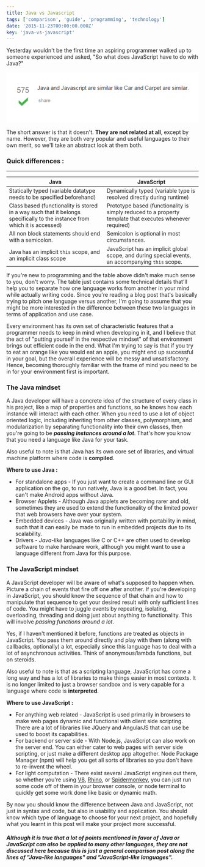 ```yaml
---
title: Java vs Javascript
tags: ['comparison', 'guide', 'programming', 'technology']
date: '2015-11-23T00:00:00.000Z'
key: 'java-vs-javascript'
---
```


Yesterday wouldn't be the first time an aspiring programmer walked up to someone experienced and asked, "So what does JavaScript have to do with Java?"

[![](./similar.png)](https://stackoverflow.com/questions/245062/whats-the-difference-between-javascript-and-java)

The short answer is that it doesn't. **They are not related at all**, except by name.
However, they are both very popular and useful languages to their own merit, so we'll take an abstract look at them both.

### Quick differences :

---

| Java                                                                                                                       | JavaScript                                                                                               |
| -------------------------------------------------------------------------------------------------------------------------- | -------------------------------------------------------------------------------------------------------- |
| Statically typed (variable datatype needs to be specified beforehand)                                                      | Dynamically typed (variable type is resolved directly during runtime)                                    |
| Class based (functionality is stored in a way such that it belongs specifically to the instance from which it is accessed) | Prototype based (functionality is simply reduced to a property template that executes whenever required) |
| All non block statements should end with a semicolon.                                                                      | Semicolon is optional in most circumstances.                                                             |
| Java has an implicit `this` scope, and an implicit class scope                                                             | JavaScript has an implicit global scope, and during special events, an accompanying `this` scope.        |

If you're new to programming and the table above didn't make much sense to you, don't worry. The table just contains some technical details that'll help you to separate how one language works from another in your mind while actually writing code.
Since you're reading a blog post that's basically trying to pitch one language versus another, I'm going to assume that you might be more interested in the difference between these two languages in terms of application and use case.

Every environment has its own set of characteristic features that a programmer needs to keep in mind when developing in it, and I believe that the act of "putting yourself in the respective mindset" of that environment brings out efficient code in the end.
What I'm trying to say is that if you try to eat an orange like you would eat an apple, you might end up successful in your goal, but the overall experience will be messy and unsatisfactory. Hence, becoming thoroughly familiar with the frame of mind you need to be in for your environment first is important.

### The Java mindset

A Java developer will have a concrete idea of the structure of every class in his project, like a map of properties and functions, so he knows how each instance will interact with each other. When you need to use a lot of object oriented logic, including inheriting from other classes, polymorphism, and modularization by separating functionality into their own classes, then you're going to be _**passing instances around a lot**_. That's how you know that you need a language like Java for your task.

Also useful to note is that Java has its own core set of libraries, and virtual machine platform where code is **compiled**.

**Where to use Java :**

- For standalone apps - If you just want to create a command line or GUI application on the go, to run natively, Java is a good bet. In fact, you can't make Android apps without Java.
- Browser Applets - Although Java applets are becoming rarer and old, sometimes they are used to extend the functionality of the limited power that web browsers have over your system.
- Embedded devices - Java was originally written with portability in mind, such that it can easily be made to run in embedded projects due to its scalability.
- Drivers - _Java-like_ languages like C or C++ are often used to develop software to make hardware work, although you might want to use a language different from Java for this purpose.

### The JavaScript mindset

A JavaScript developer will be aware of what's supposed to happen when. Picture a chain of events that fire off one after another. If you're developing in JavaScript, you should know the sequence of that chain and how to manipulate that sequence to get your desired result with only sufficient lines of code. You might have to juggle events by repeating, isolating, overloading, threading and doing just about anything to functionality. This will involve _passing functions around a lot_.

Yes, if I haven't mentioned it before, functions are treated as objects in JavaScript. You pass them around directly and play with them (along with callbacks, optionally) a lot, especially since this language has to deal with a lot of asynchronous activities. Think of anonymous/lambda functions, but on steroids.

Also useful to note is that as a scripting language, JavaScript has come a long way and has a lot of libraries to make things easier in most contexts. It is no longer limited to just a browser sandbox and is very capable for a language where code is **interpreted**.

**Where to use JavaScript :**

- For anything web related - JavaScript is used primarily in browsers to make web pages dynamic and functional with client side scripting. There are a lot of libraries like JQuery and AngularJS that can use be used to boost its capabilities.
- For backend or server side - With Node.js, JavaScript can also work on the server end. You can either cater to web pages with server side scripting, or just make a different desktop app altogether. Node Package Manager (npm) will help you get all sorts of libraries so you don't have to re-invent the wheel.
- For light computation - There exist several JavaScript engines out there, so whether you're using [V8](https://en.wikipedia.org/wiki/Chrome_V8), [Rhino](<https://en.wikipedia.org/wiki/Rhino_(JavaScript_engine)>), or [Spidermonkey](https://en.wikipedia.org/wiki/SpiderMonkey), you can just run some code off of them in your browser console, or node terminal to quickly get some work done like basic or dynamic math.

By now you should know the difference between Java and JavaScript, not just in syntax and code, but also in usability and application. You should know which type of language to choose for your next project, and hopefully what you learnt in this post will make your project more successful.

##### Although it is true that a lot of points mentioned in favor of Java or JavaScript can also be applied to many other languages, they are not discussed here because this is just a general comparison post along the lines of "Java-like languages" and "JavaScript-like languages".
